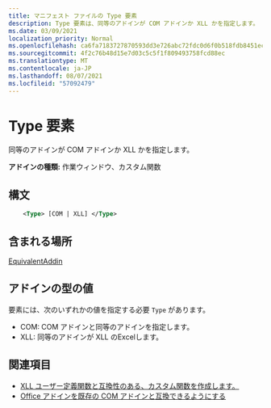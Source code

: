 ```yaml
---
title: マニフェスト ファイルの Type 要素
description: Type 要素は、同等のアドインが COM アドインか XLL かを指定します。
ms.date: 03/09/2021
localization_priority: Normal
ms.openlocfilehash: ca6fa7183727870593dd3e726abc72fdc0d6f0b518fdb8451ec80c6b590f8c83
ms.sourcegitcommit: 4f2c76b48d15e7d03c5c5f1f809493758fcd88ec
ms.translationtype: MT
ms.contentlocale: ja-JP
ms.lasthandoff: 08/07/2021
ms.locfileid: "57092479"
---
```

# <a name="type-element"></a>Type 要素

同等のアドインが COM アドインか XLL かを指定します。

**アドインの種類:** 作業ウィンドウ、カスタム関数

## <a name="syntax"></a>構文

```XML
    <Type> [COM | XLL] </Type>  
```

## <a name="contained-in"></a>含まれる場所

[EquivalentAddin](equivalentaddin.md)

## <a name="add-in-type-values"></a>アドインの型の値

要素には、次のいずれかの値を指定する必要 `Type` があります。

- COM: COM アドインと同等のアドインを指定します。
- XLL: 同等のアドインが XLL のExcelします。

## <a name="see-also"></a>関連項目

- [XLL ユーザー定義関数と互換性のある、カスタム関数を作成します。](../../excel/make-custom-functions-compatible-with-xll-udf.md)
- [Office アドインを既存の COM アドインと互換できるようにする](../../develop/make-office-add-in-compatible-with-existing-com-add-in.md)